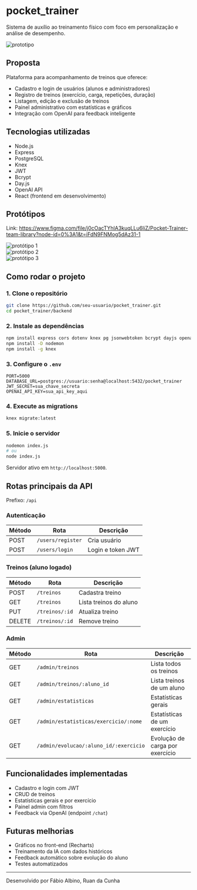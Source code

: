 # pocket_trainer

Sistema de auxílio ao treinamento físico com foco em personalização e análise de desempenho.

![prototipo](https://user-images.githubusercontent.com/85709318/227787732-05de175e-cea9-4d6e-98ad-3564e1ba9788.png)

## Proposta

Plataforma para acompanhamento de treinos que oferece:

- Cadastro e login de usuários (alunos e administradores)
- Registro de treinos (exercício, carga, repetições, duração)
- Listagem, edição e exclusão de treinos
- Painel administrativo com estatísticas e gráficos
- Integração com OpenAI para feedback inteligente

## Tecnologias utilizadas

- Node.js
- Express
- PostgreSQL
- Knex
- JWT
- Bcrypt
- Day.js
- OpenAI API
- React (frontend em desenvolvimento)

## Protótipos

Link: <https://www.figma.com/file/j0cOacTYhlA3kuqLLu6IiZ/Pocket-Trainer-team-library?node-id=0%3A1&t=iFdN9FNMog5dAz31-1>

![protótipo 1](https://user-images.githubusercontent.com/85709318/227787666-b63ccd14-c653-4eb6-9f8d-05fa44bb515a.png)  
![protótipo 2](https://user-images.githubusercontent.com/85709318/227787684-d2c582a2-92cf-4e97-847f-37d29a39bad6.png)  
![protótipo 3](https://user-images.githubusercontent.com/85709318/227787703-65b5df1e-4d7e-415e-bad9-12fd9f0d7933.png)

## Como rodar o projeto

### 1. Clone o repositório

```bash
git clone https://github.com/seu-usuario/pocket_trainer.git
cd pocket_trainer/backend
```

### 2. Instale as dependências

```bash
npm install express cors dotenv knex pg jsonwebtoken bcrypt dayjs openai
npm install -D nodemon
npm install -g knex
```

### 3. Configure o `.env`

```env
PORT=5000
DATABASE_URL=postgres://usuario:senha@localhost:5432/pocket_trainer
JWT_SECRET=sua_chave_secreta
OPENAI_API_KEY=sua_api_key_aqui
```

### 4. Execute as migrations

```bash
knex migrate:latest
```

### 5. Inicie o servidor

```bash
nodemon index.js
# ou
node index.js
```

Servidor ativo em `http://localhost:5000`.

## Rotas principais da API

Prefixo: `/api`

### Autenticação

| Método | Rota            | Descrição            |
|--------|-----------------|----------------------|
| POST   | `/users/register` | Cria usuário        |
| POST   | `/users/login`    | Login e token JWT   |

### Treinos (aluno logado)

| Método | Rota          | Descrição                |
|--------|---------------|--------------------------|
| POST   | `/treinos`    | Cadastra treino          |
| GET    | `/treinos`    | Lista treinos do aluno   |
| PUT    | `/treinos/:id`| Atualiza treino          |
| DELETE | `/treinos/:id`| Remove treino            |

### Admin

| Método | Rota                                   | Descrição                            |
|--------|----------------------------------------|--------------------------------------|
| GET    | `/admin/treinos`                       | Lista todos os treinos               |
| GET    | `/admin/treinos/:aluno_id`             | Lista treinos de um aluno            |
| GET    | `/admin/estatisticas`                  | Estatísticas gerais                  |
| GET    | `/admin/estatisticas/exercicio/:nome`  | Estatísticas de um exercício         |
| GET    | `/admin/evolucao/:aluno_id/:exercicio` | Evolução de carga por exercício      |

## Funcionalidades implementadas

- Cadastro e login com JWT
- CRUD de treinos
- Estatísticas gerais e por exercício
- Painel admin com filtros
- Feedback via OpenAI (endpoint `/chat`)

## Futuras melhorias

- Gráficos no front-end (Recharts)
- Treinamento da IA com dados históricos
- Feedback automático sobre evolução do aluno
- Testes automatizados

---

Desenvolvido por Fábio Albino, Ruan da Cunha

